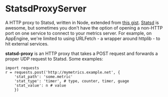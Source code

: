 StatsdProxyServer
============

A HTTP proxy to Statsd, written in Node, extended from [this gist](). [Statsd](http://github.com/etsy/statsd) is awesome, but sometimes you don't have the option of opening a non-HTTP port on one service to connect to your metrics server. For example, on AppEngine, we're limited to using URLFetch - a wrapper around httplib - to hit external services.

**statsd-proxy** is an HTTP proxy that takes a POST request and forwards a proper UDP request to Statsd. Some examples:

    import requests
    r = requests.post('http://mymetrics.example.net', {
    	'stat_path': 'some.metric'
    	'stat_type': 'timer', # type, counter, timer, guage
    	'stat_value': n # value
    	})
